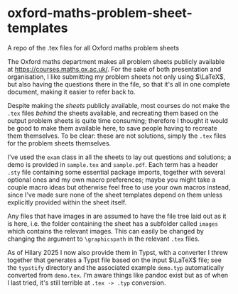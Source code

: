 # oxford-maths-problem-sheet-templates
A repo of the .tex files for all Oxford maths problem sheets

The Oxford maths department makes all problem sheets publicly available at https://courses.maths.ox.ac.uk/. For the sake of both presentation and organisation, I like submitting my problem sheets not only using $\LaTeX$, but also having the questions there in the file, so that it's all in one complete document, making it easier to refer back to.

Despite making the *sheets* publicly available, most courses do not make the `.tex` files *behind* the sheets available, and recreating them based on the output problem sheets is quite time consuming; therefore I thought it would be good to make them available here, to save people having to recreate them themselves. To be clear: these are not solutions, simply the `.tex` files for the problem sheets themselves.

I've used the `exam` class in all the sheets to lay out questions and solutions; a demo is provided in `sample.tex` and `sample.pdf`. Each term has a header `.sty` file containing some essential package imports, together with several optional ones and my own macro preferences; maybe you might take a couple macro ideas but otherwise feel free to use your own macros instead, since I've made sure none of the sheet templates depend on them unless explicitly provided within the sheet itself.

Any files that have images in are assumed to have the file tree laid out as it is here, i.e. the folder containing the sheet has a subfolder called `images` which contains the relevant images. This can easily be changed by changing the argument to `\graphicspath` in the relevant `.tex` files.



As of Hilary 2025 I now also provide them in Typst, with a converter I threw together that generates a Typst file based on the input $\LaTeX$ file; see the `typstify` directory and the associated example `demo.typ` automatically converted from `demo.tex`. I'm aware things like pandoc exist but as of when I last tried, it's still terrible at `.tex -> .typ` conversion.
